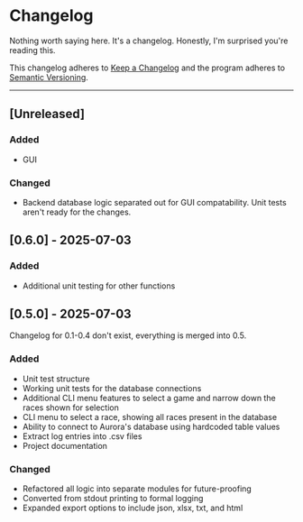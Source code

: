 # Changelog

Nothing worth saying here. It's a changelog. Honestly, I'm surprised you're reading this.

This changelog adheres to [Keep a Changelog](https://keepachangelog.com/en/1.0.0/) and the program adheres to [Semantic Versioning](https://semver.org/spec/v2.0.0.html).

---

## [Unreleased]

### Added

- GUI

### Changed

- Backend database logic separated out for GUI compatability. Unit tests aren't ready for the changes.

## [0.6.0] - 2025-07-03

### Added

- Additional unit testing for other functions

## [0.5.0] - 2025-07-03

Changelog for 0.1-0.4 don't exist, everything is merged into 0.5.

### Added

- Unit test structure
- Working unit tests for the database connections
- Additional CLI menu features to select a game and narrow down the races shown for selection
- CLI menu to select a race, showing all races present in the database
- Ability to connect to Aurora's database using hardcoded table values
- Extract log entries into .csv files
- Project documentation

### Changed

- Refactored all logic into separate modules for future-proofing
- Converted from stdout printing to formal logging
- Expanded export options to include json, xlsx, txt, and html